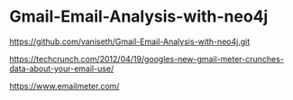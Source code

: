 # Gmail-Email-Analysis-with-neo4j

https://github.com/vaniseth/Gmail-Email-Analysis-with-neo4j.git

https://techcrunch.com/2012/04/19/googles-new-gmail-meter-crunches-data-about-your-email-use/

https://www.emailmeter.com/
